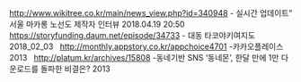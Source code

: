 http://www.wikitree.co.kr/main/news_view.php?id=340948 - 실시간 업데이트” 서울 마카롱 노선도 제작자 인터뷰 2018.04.19 20:50  
https://storyfunding.daum.net/episode/34733 - 대동 타코야키여지도  2018_02_03  
http://monthly.appstory.co.kr/appchoice4701 -카카오플레이스  2013  
http://platum.kr/archives/15808 -동네기반 SNS ‘동네몬’, 한달 만에 1만 다운로드를 돌파한 비결은? 2013  


